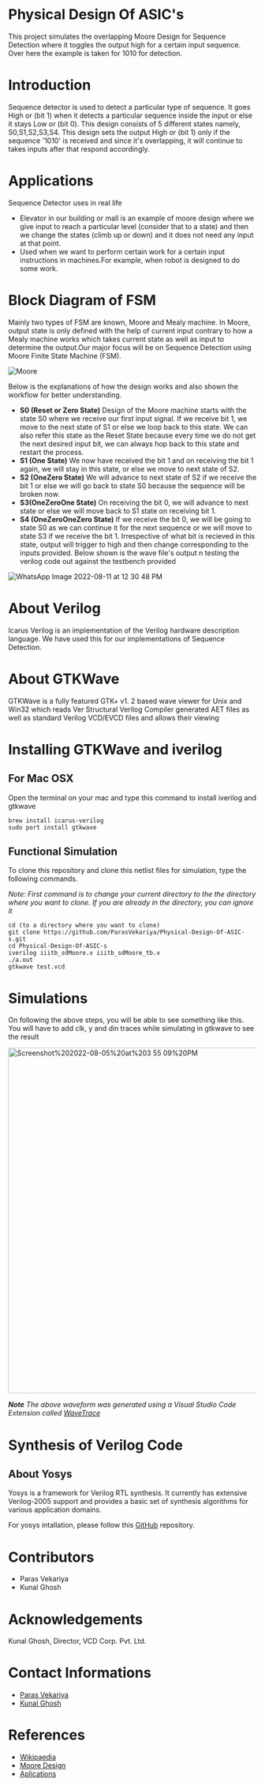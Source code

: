# Physical Design Of ASIC's

This project simulates the overlapping Moore Design for Sequence Detection where it toggles the output high for a certain input sequence. Over here the example is taken for 1010 for detection.

# Introduction
Sequence detector is used to detect a particular type of sequence. It goes High or (bit 1) when it detects a particular sequence inside the input or else it stays Low or (bit 0). This design consists of 5 different states namely, S0,S1,S2,S3,S4. This design sets the output High or (bit 1) only if the sequence '1010' is received and since it's overlapping, it will continue to takes inputs after that respond accordingly.

# Applications
Sequence Detector uses in real life
- Elevator in our building or mall is an example of moore design where we give input to reach a particular level (consider that to a state) and then we change the states (climb up or down) and it does not need any input at that point.
- Used when we want to perform certain work for a certain input instructions in machines.For example, when robot is designed to do some work.

# Block Diagram of FSM
Mainly two types of FSM are known, Moore and Mealy machine. In Moore, output state is only defined with the help of current input contrary to how a Mealy machine works which takes current state as well as input to determine the output.Our major focus will be on Sequence Detection using Moore Finite State Machine (FSM). 

![Moore](https://user-images.githubusercontent.com/81183082/183687725-b0854148-0e79-4d09-965d-6db56baa5cd1.jpg)

Below is the explanations of how the design works and also shown the workflow for better understanding.

- **S0 (Reset or Zero State)**
Design of the Moore machine starts with the state S0 where we receive our first input signal. If we receive bit 1, we move to the next state of S1 or else we loop back to this state. We can also refer this state as the Reset State because every time we do not get the next desired input bit, we can always hop back to this state and restart the process.
- **S1 (One State)**
We now have received the bit 1 and on receiving the bit 1 again, we will stay in this state, or else we move to next state of S2.
- **S2 (OneZero State)**
We will advance to next state of S2 if we receive the bit 1 or else we will go back to state S0 because the sequence will be broken now.
- **S3(OneZeroOne State)**
On receiving the bit 0, we will advance to next state or else we will move back to S1 state on receiving bit 1.
- **S4 (OneZeroOneZero State)**
If we receive the bit 0, we will be going to state S0 as we can continue it for the next sequence or we will move to state S3 if we receive the bit 1. Irrespective of what bit is recieved in this state, output will trigger to high and then change corresponding to the inputs provided.
Below shown is the wave file's output n testing the verilog code out against the testbench provided

![WhatsApp Image 2022-08-11 at 12 30 48 PM](https://user-images.githubusercontent.com/81183082/184080610-8fca64a3-d2f4-45ef-8680-867b5e5ba77f.jpeg)

# About Verilog
Icarus Verilog is an implementation of the Verilog hardware description language. We have used this for our implementations of Sequence Detection.

# About GTKWave
GTKWave is a fully featured GTK+ v1. 2 based wave viewer for Unix and Win32 which reads Ver Structural Verilog Compiler generated AET files as well as standard Verilog VCD/EVCD files and allows their viewing

# Installing GTKWave and iverilog
## For Mac OSX
Open the terminal on your mac and type this command to install iverilog and gtkwave
```
brew install icarus-verilog
sudo port install gtkwave
 ```

## Functional Simulation

To clone this repository and clone this netlist files for simulation, type the following commands.

*Note: First command is to change your current directory to the the directory where you want to clone. If you are already in the directory, you can ignore it*
```
cd (to a directory where you want to clone)
git clone https://github.com/ParasVekariya/Physical-Design-Of-ASIC-s.git
cd Physical-Design-Of-ASIC-s
iverilog iiitb_sdMoore.v iiitb_sdMoore_tb.v
./a.out
gtkwave test.vcd
```
# Simulations
On following the above steps, you will be able to see something like this. You will have to add clk, y and din traces while simulating in gtkwave to see the result

<img width="700" alt="Screenshot%202022-08-05%20at%203 55 09%20PM" src="https://user-images.githubusercontent.com/81183082/183825242-d1b2c734-9bcb-47db-aa10-a827f5a71dcb.png">

***Note** The above waveform was generated using a Visual Studio Code Extension called [WaveTrace](https://marketplace.visualstudio.com/items?itemName=wavetrace.wavetrace)*

# Synthesis of Verilog Code

## About Yosys
Yosys is a framework for Verilog RTL synthesis. It currently has extensive Verilog-2005 support and provides a basic set of synthesis algorithms for various application domains.

For yosys intallation, please follow this [GitHub](https://github.com/YosysHQ/yosys) repository.

# Contributors
- Paras Vekariya
- Kunal Ghosh

# Acknowledgements

Kunal Ghosh, Director, VCD Corp. Pvt. Ltd.

# Contact Informations
- [Paras Vekariya](mailto:Paras.Vekariya@iiitb.ac.in)
- [Kunal Ghosh](mailto:kunalghosh@gmail.com)

# References
- [Wikipaedia]( https://en.wikipedia.org/wiki/Moore_machine)
- [Moore Design](http://kaneriadhaval.blogspot.com/2013/11/fsm-code-in-verilog-for-1010-sequence.html)
- [Aplications](https://electronics-club.com/finite-state-machine-fsm-classification-application/#Applications_of_FSM)
